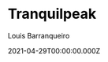---
title: Tranquilpeak
github: https://github.com/LouisBarranqueiro/hexo-theme-tranquilpeak
demo: https://louisbarranqueiro.github.io/hexo-theme-tranquilpeak/
license: GPL-3.0
author: Louis Barranqueiro
author_link: ''
date: 2021-04-29T00:00:00.000Z
ssg:
  - Hexo
cms: null
css: null
category:
  - Blog
description: A gorgeous responsive theme for Hexo blog framework.
draft: true
publish_date: '2015-04-22T17:22:28Z'
update_date: '2021-10-19T02:27:33Z'
github_star: 1782
github_fork: 488
---